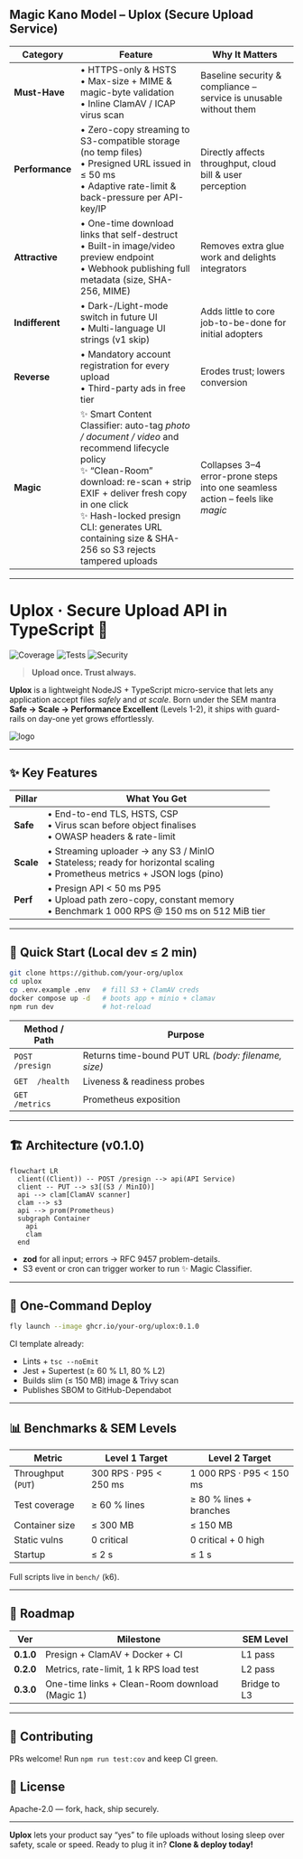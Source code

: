 ## Magic Kano Model – **Uplox (Secure Upload Service)**

| Category        | Feature                                                                                                                                                                                                                                                                                   | Why It Matters                                                                |
| --------------- | ----------------------------------------------------------------------------------------------------------------------------------------------------------------------------------------------------------------------------------------------------------------------------------------- | ----------------------------------------------------------------------------- |
| **Must-Have**   | • HTTPS-only & HSTS<br>• Max-size + MIME & magic-byte validation<br>• Inline ClamAV / ICAP virus scan                                                                                                                                                                                     | Baseline security & compliance – service is unusable without them             |
| **Performance** | • Zero-copy streaming to S3-compatible storage (no temp files)<br>• Presigned URL issued in ≤ 50 ms<br>• Adaptive rate-limit & back-pressure per API-key/IP                                                                                                                               | Directly affects throughput, cloud bill & user perception                     |
| **Attractive**  | • One-time download links that self-destruct<br>• Built-in image/video preview endpoint<br>• Webhook publishing full metadata (size, SHA-256, MIME)                                                                                                                                       | Removes extra glue work and delights integrators                              |
| **Indifferent** | • Dark-/Light-mode switch in future UI<br>• Multi-language UI strings (v1 skip)                                                                                                                                                                                                           | Adds little to core job-to-be-done for initial adopters                       |
| **Reverse**     | • Mandatory account registration for every upload<br>• Third-party ads in free tier                                                                                                                                                                                                       | Erodes trust; lowers conversion                                               |
| **Magic**       | ✨ Smart Content Classifier: auto-tag _photo / document / video_ and recommend lifecycle policy<br>✨ “Clean-Room” download: re-scan + strip EXIF + deliver fresh copy in one click<br>✨ Hash-locked presign CLI: generates URL containing size & SHA-256 so S3 rejects tampered uploads | Collapses 3–4 error-prone steps into one seamless action – feels like _magic_ |

---

# Uplox · Secure Upload API in TypeScript 🚀
![Coverage](https://img.shields.io/badge/coverage-91.91%25-brightgreen) ![Tests](https://img.shields.io/badge/tests-passed-brightgreen)
![Security](https://img.shields.io/badge/security-no%20vulnerabilities-success)

> **Upload once. Trust always.**

**Uplox** is a lightweight NodeJS + TypeScript micro-service that lets any application accept files _safely_ and _at scale_.
Born under the SEM mantra **Safe → Scale → Performance Excellent** (Levels 1-2), it ships with guard-rails on day-one yet grows effortlessly.

![logo](https://dummyimage.com/600x140/000/fff&text=Uplox)<!-- placeholder -->

---

## ✨ Key Features

| Pillar    | What You Get                                                                                                                  |
| --------- | ----------------------------------------------------------------------------------------------------------------------------- |
| **Safe**  | • End-to-end TLS, HSTS, CSP<br>• Virus scan before object finalises<br>• OWASP headers & rate-limit                           |
| **Scale** | • Streaming uploader → any S3 / MinIO<br>• Stateless; ready for horizontal scaling<br>• Prometheus metrics + JSON logs (pino) |
| **Perf**  | • Presign API < 50 ms P95<br>• Upload path zero-copy, constant memory<br>• Benchmark 1 000 RPS @ 150 ms on 512 MiB tier       |

---

## 🏃 Quick Start (Local dev ≤ 2 min)

```bash
git clone https://github.com/your-org/uplox
cd uplox
cp .env.example .env   # fill S3 + ClamAV creds
docker compose up -d   # boots app + minio + clamav
npm run dev            # hot-reload
```

| Method / Path   | Purpose                                             |
| --------------- | --------------------------------------------------- |
| `POST /presign` | Returns time-bound PUT URL _(body: filename, size)_ |
| `GET  /health`  | Liveness & readiness probes                         |
| `GET  /metrics` | Prometheus exposition                               |

---

## 🏗 Architecture (v0.1.0)

```mermaid
flowchart LR
  client((Client)) -- POST /presign --> api(API Service)
  client -- PUT --> s3[(S3 / MinIO)]
  api --> clam[ClamAV scanner]
  clam --> s3
  api --> prom(Prometheus)
  subgraph Container
    api
    clam
  end
```

- **zod** for all input; errors → RFC 9457 problem-details.
- S3 event or cron can trigger worker to run ✨ Magic Classifier.

---

## 🚀 One-Command Deploy

```bash
fly launch --image ghcr.io/your-org/uplox:0.1.0
```

CI template already:

- Lints + `tsc --noEmit`
- Jest + Supertest (≥ 60 % L1, 80 % L2)
- Builds slim (≤ 150 MB) image & Trivy scan
- Publishes SBOM to GitHub-Dependabot

---

## 📊 Benchmarks & SEM Levels

| Metric             | Level 1 Target         | Level 2 Target           |
| ------------------ | ---------------------- | ------------------------ |
| Throughput (`PUT`) | 300 RPS · P95 < 250 ms | 1 000 RPS · P95 < 150 ms |
| Test coverage      | ≥ 60 % lines           | ≥ 80 % lines + branches  |
| Container size     | ≤ 300 MB               | ≤ 150 MB                 |
| Static vulns       | 0 critical             | 0 critical + 0 high      |
| Startup            | ≤ 2 s                  | ≤ 1 s                    |

Full scripts live in `bench/` (k6).

---

## 🌱 Roadmap

| Ver       | Milestone                                      | SEM Level    |
| --------- | ---------------------------------------------- | ------------ |
| **0.1.0** | Presign + ClamAV + Docker + CI                 | L1 pass      |
| **0.2.0** | Metrics, rate-limit, 1 k RPS load test         | L2 pass      |
| **0.3.0** | One-time links + Clean-Room download (Magic 1) | Bridge to L3 |

---

## 🤝 Contributing

PRs welcome! Run `npm run test:cov` and keep CI green.

## 📝 License

Apache-2.0 — fork, hack, ship securely.

---

**Uplox** lets your product say “yes” to file uploads without losing sleep over safety, scale or speed. Ready to plug it in? **Clone & deploy today!**
